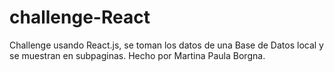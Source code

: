 # challenge-React

Challenge usando React.js, se toman los datos de una Base de Datos local y se muestran en subpaginas.
Hecho por Martina Paula Borgna.